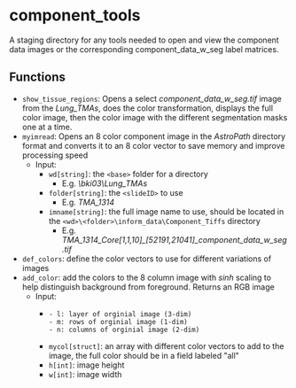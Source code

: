 # component_tools
A staging directory for any tools needed to open and view the component data images or the corresponding component_data_w_seg label matrices.

## Functions
- ```show_tissue_regions```: Opens a select *component_data_w_seg.tif* image from the *Lung_TMAs*, does the color transformation, displays the full color image, then the color image with the different segmentation masks one at a time.
- ```myimread```: Opens an 8 color component image in the *AstroPath* directory format and converts it to an 8 color vector to save memory and improve processing speed
  - Input:
    - ```wd[string]```: the ```<base>``` folder for a directory
      - E.g. *\\bki03\Lung_TMAs*
    - ```folder[string]```: the ```<slideID>``` to use
      - E.g. *TMA_1314*
    - ```imname[string]```: the full image name to use, should be located in the ```<wd>\<folder>\inform_data\Component_Tiffs``` directory
      - E.g. *TMA_1314_Core[1,1,10]_[52191,21041]_component_data_w_seg.tif*
- ```def_colors```: define the color vectors to use for different variations of images
- ```add_color```: add the colors to the 8 column image with *sinh* scaling to help  distinguish background from foreground. Returns an RGB image
  - Input: 
    - ```im[array]: The image in vector column format [(mxn), l] 
      - l: layer of orginial image (3-dim)
      - m: rows of orginial image (1-dim)
      - n: columns of orginial image (2-dim)
    - ```mycol[struct]```: an array with different color vectors to add to the image, the full color should be in a field labeled "all"
    - ```h[int]```: image height
    - ```w[int]```: image width
